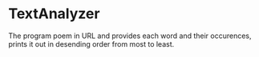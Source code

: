 # TextAnalyzer

The program poem in URL and provides each word and their occurences, prints it out in desending order from most to least. 
